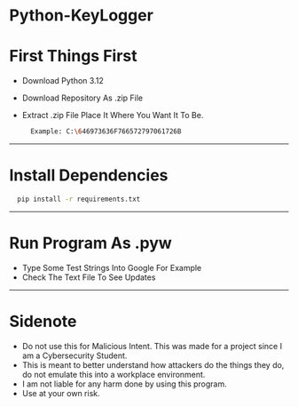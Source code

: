 # Python-KeyLogger

# First Things First

- Download Python 3.12
- Download Repository As .zip File
- Extract .zip File Place It Where You Want It To Be.
  
  ```bash
    Example: C:\646973636F766572797061726B
  ```
    
---

# Install Dependencies

  ```bash
    pip install -r requirements.txt
  ```

---

# Run Program As .pyw

- Type Some Test Strings Into Google For Example
- Check The Text File To See Updates

---

# Sidenote

- Do not use this for Malicious Intent. This was made for a project since I am a Cybersecurity Student.
- This is meant to better understand how attackers do the things they do, do not emulate this into a workplace environment.
- I am not liable for any harm done by using this program.
- Use at your own risk.

